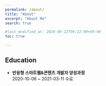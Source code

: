 ```yaml
---
permalink: /about/
title: "About"
excerpt: "About Me"
search: true

#last_modified_at: 2020-09-22T06:22:00+09:00
toc: true

---
```

## Education
- **반응형 스마트웹&콘텐츠 개발자 양성과정**<br/>
2020-10-06 ~ 2021-03-11 수료
 




